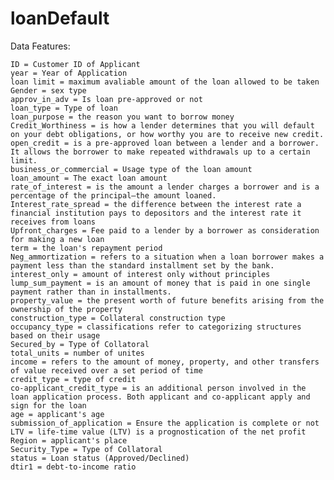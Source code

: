 # loanDefault


Data Features:

    ID = Customer ID of Applicant
    year = Year of Application
    loan limit = maximum avaliable amount of the loan allowed to be taken
    Gender = sex type
    approv_in_adv = Is loan pre-approved or not
    loan_type = Type of loan
    loan_purpose = the reason you want to borrow money
    Credit_Worthiness = is how a lender determines that you will default on your debt obligations, or how worthy you are to receive new credit.
    open_credit = is a pre-approved loan between a lender and a borrower. It allows the borrower to make repeated withdrawals up to a certain limit.
    business_or_commercial = Usage type of the loan amount
    loan_amount = The exact loan amount
    rate_of_interest = is the amount a lender charges a borrower and is a percentage of the principal—the amount loaned.
    Interest_rate_spread = the difference between the interest rate a financial institution pays to depositors and the interest rate it receives from loans
    Upfront_charges = Fee paid to a lender by a borrower as consideration for making a new loan
    term = the loan's repayment period
    Neg_ammortization = refers to a situation when a loan borrower makes a payment less than the standard installment set by the bank.
    interest_only = amount of interest only without principles
    lump_sum_payment = is an amount of money that is paid in one single payment rather than in installments.
    property_value = the present worth of future benefits arising from the ownership of the property
    construction_type = Collateral construction type
    occupancy_type = classifications refer to categorizing structures based on their usage
    Secured_by = Type of Collatoral
    total_units = number of unites
    income = refers to the amount of money, property, and other transfers of value received over a set period of time
    credit_type = type of credit
    co-applicant_credit_type = is an additional person involved in the loan application process. Both applicant and co-applicant apply and sign for the loan
    age = applicant's age
    submission_of_application = Ensure the application is complete or not
    LTV = life-time value (LTV) is a prognostication of the net profit
    Region = applicant's place
    Security_Type = Type of Collatoral
    status = Loan status (Approved/Declined)
    dtir1 = debt-to-income ratio

